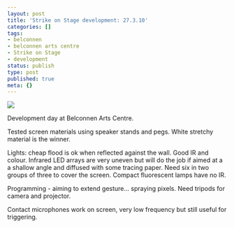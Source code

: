 ```yaml
---
layout: post
title: 'Strike on Stage development: 27.3.10'
categories: []
tags:
- belconnen
- belconnen arts centre
- Strike on Stage
- development
status: publish
type: post
published: true
meta: {}
---
```


![](/squarespace_images/static_500baf96c4aa540325612fa5_500bb0b2e4b042ea6e35b13f_53aa4b9ce4b061a29b7c52d7_1403669465182__img.jpg_)
  


Development day at Belconnen Arts Centre.

Tested screen materials using speaker stands and pegs. White stretchy material is the winner.

Lights: cheap flood is ok when reflected against the wall. Good IR and colour. Infrared LED arrays are very uneven but will do the job if aimed at a a shallow angle and diffused with some tracing paper. Need six in two groups of three to cover the screen. Compact fluorescent lamps have no IR.

Programming - aiming to extend gesture... spraying pixels. Need tripods for camera and projector.

Contact microphones work on screen, very low frequency but still useful for triggering.
